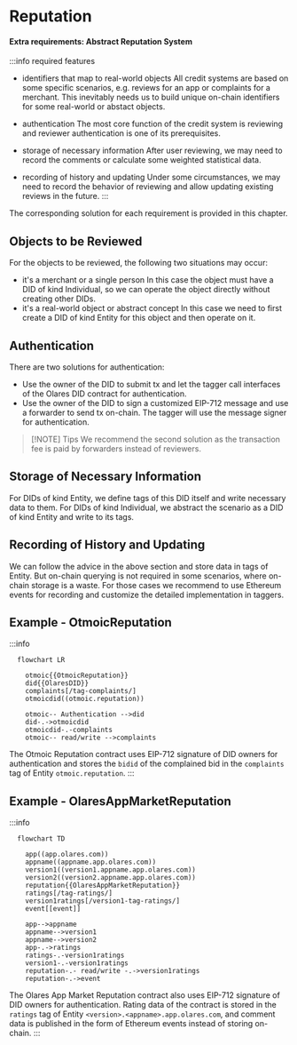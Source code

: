# Reputation

#### Extra requirements: Abstract Reputation System

:::info required features

- identifiers that map to real-world objects
  All credit systems are based on some specific scenarios, e.g. reviews for an app or complaints for a merchant. This inevitably needs us to build unique on-chain identifiers for some real-world or abstact objects.

- authentication
  The most core function of the credit system is reviewing and reviewer authentication is one of its prerequisites.

- storage of necessary information
  After user reviewing, we may need to record the comments or calculate some weighted statistical data.

- recording of history and updating
  Under some circumstances, we may need to record the behavior of reviewing and allow updating existing reviews in the future.
  :::

The corresponding solution for each requirement is provided in this chapter.

## Objects to be Reviewed

For the objects to be reviewed, the following two situations may occur:

- it's a merchant or a single person
  In this case the object must have a DID of kind Individual, so we can operate the object directly without creating other DIDs.
- it's a real-world object or abstract concept
  In this case we need to first create a DID of kind Entity for this object and then operate on it.

## Authentication

There are two solutions for authentication:

- Use the owner of the DID to submit tx and let the tagger call interfaces of the Olares DID contract for authentication.
- Use the owner of the DID to sign a customized EIP-712 message and use a forwarder to send tx on-chain. The tagger will use the message signer for authentication.

> [!NOTE] Tips
> We recommend the second solution as the transaction fee is paid by forwarders instead of reviewers.

## Storage of Necessary Information

For DIDs of kind Entity, we define tags of this DID itself and write necessary data to them. For DIDs of kind Individual, we abstract the scenario as a DID of kind Entity and write to its tags.

## Recording of History and Updating

We can follow the advice in the above section and store data in tags of Entity. But on-chain querying is not required in some scenarios, where on-chain storage is a waste. For those cases we recommend to use Ethereum events for recording and customize the detailed implementation in taggers.

## Example - OtmoicReputation

:::info

```mermaid
  flowchart LR

	otmoic{{OtmoicReputation}}
	did{{OlaresDID}}
	complaints[/tag-complaints/]
	otmoicdid((otmoic.reputation))

	otmoic-- Authentication -->did
	did-.->otmoicdid
	otmoicdid-.-complaints
	otmoic-- read/write -->complaints
```

The Otmoic Reputation contract uses EIP-712 signature of DID owners for authentication and stores the `bidid` of the complained bid in the `complaints` tag of Entity `otmoic.reputation`.
:::

## Example - OlaresAppMarketReputation

:::info

```mermaid
  flowchart TD

	app((app.olares.com))
	appname((appname.app.olares.com))
	version1((version1.appname.app.olares.com))
	version2((version2.appname.app.olares.com))
	reputation{{OlaresAppMarketReputation}}
	ratings[/tag-ratings/]
	version1ratings[/version1-tag-ratings/]
	event[[event]]

	app-->appname
	appname-->version1
	appname-->version2
	app-.->ratings
	ratings-.-version1ratings
	version1-.-version1ratings
	reputation-.- read/write -.->version1ratings
	reputation-.->event

```

The Olares App Market Reputation contract also uses EIP-712 signature of DID owners for authentication. Rating data of the contract is stored in the `ratings` tag of Entity `<version>.<appname>.app.olares.com`, and comment data is published in the form of Ethereum events instead of storing on-chain.
:::
